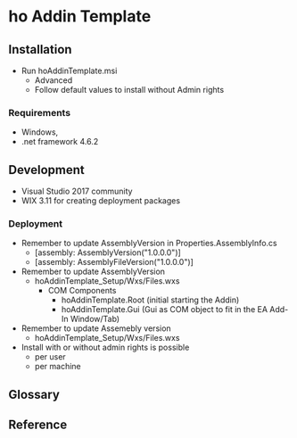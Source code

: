 # ho Addin Template

## Installation

- Run hoAddinTemplate.msi
  - Advanced
  - Follow default values to install without Admin rights

### Requirements

-  Windows, 
-  .net framework 4.6.2


## Development

-  Visual Studio 2017 community
-  WIX 3.11 for creating deployment packages

### Deployment

-  Remember to update AssemblyVersion in Properties.AssemblyInfo.cs
   - [assembly: AssemblyVersion("1.0.0.0")]
   - [assembly: AssemblyFileVersion("1.0.0.0")]
-  Remember to update AssemblyVersion 
   - hoAddinTemplate_Setup/Wxs/Files.wxs 
     - COM Components
	   - hoAddinTemplate.Root  (initial starting the Addin)
	   - hoAddinTemplate.Gui   (Gui as COM object to fit in the EA Add-In Window/Tab)
-  Remember to update Assemebly version 
   -  hoAddinTemplate_Setup/Wxs/Files.wxs
-  Install with or without admin rights is possible
   -  per user
   -  per machine

     
	   


## Glossary


## Reference 






 